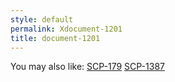```yaml
---
style: default
permalink: Xdocument-1201
title: document-1201
---
```

You may also like:
[SCP-179](http://scp-wiki.net/scp-179)
[SCP-1387](http://scp-wiki.net/scp-1387)